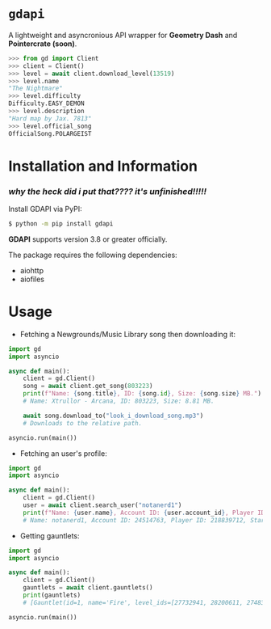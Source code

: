 # `gdapi`

A lightweight and asyncronious API wrapper for **Geometry Dash** and **Pointercrate (soon)**.

```py
>>> from gd import Client
>>> client = Client()
>>> level = await client.download_level(13519)
>>> level.name
"The Nightmare"
>>> level.difficulty
Difficulty.EASY_DEMON
>>> level.description
"Hard map by Jax. 7813"
>>> level.official_song
OfficialSong.POLARGEIST
```

# Installation and Information
### *why the heck did i put that???? it's unfinished!!!!!*
Install GDAPI via PyPI:

```bash
$ python -m pip install gdapi
```
**GDAPI** supports version 3.8 or greater officially.

The package requires the following dependencies:
- aiohttp
- aiofiles

# Usage
- Fetching a Newgrounds/Music Library song then downloading it:
```py
import gd
import asyncio

async def main():
    client = gd.Client()
    song = await client.get_song(803223)
    print(f"Name: {song.title}, ID: {song.id}, Size: {song.size} MB.")
    # Name: Xtrullor - Arcana, ID: 803223, Size: 8.81 MB.

    await song.download_to("look_i_download_song.mp3")
    # Downloads to the relative path.

asyncio.run(main())
```

- Fetching an user's profile:

```py
import gd
import asyncio

async def main():
    client = gd.Client()
    user = await client.search_user("notanerd1")
    print(f"Name: {user.name}, Account ID: {user.account_id}, Player ID: {user.player_id}, Stars: {user.stars}")
    # Name: notanerd1, Account ID: 24514763, Player ID: 218839712, Stars: 1477
```

- Getting gauntlets:
```py
import gd
import asyncio

async def main():
    client = gd.Client()
    gauntlets = await client.gauntlets()
    print(gauntlets)
    # [Gauntlet(id=1, name='Fire', level_ids=[27732941, 28200611, 27483789, 28225110, 27448202], image_url='https://gdbrowser.com/assets/gauntlets/fire.png'), Gauntlet(id=2, ...

asyncio.run(main())
```




